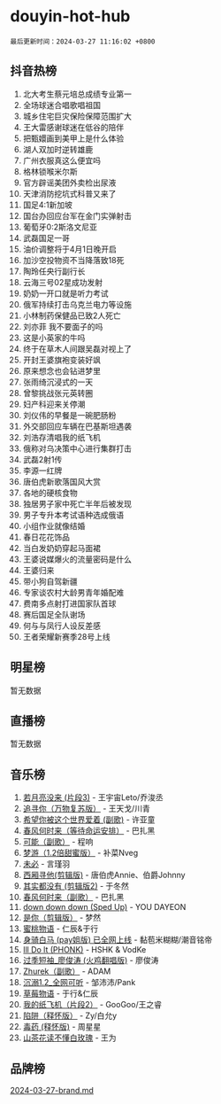 # douyin-hot-hub

`最后更新时间：2024-03-27 11:16:02 +0800`

## 抖音热榜

1. 北大考生蔡元培总成绩专业第一
1. 全场球迷合唱歌唱祖国
1. 城乡住宅巨灾保险保障范围扩大
1. 王大雷感谢球迷在低谷的陪伴
1. 把甄嬛画到美甲上是什么体验
1. 湖人双加时逆转雄鹿
1. 广州衣服真这么便宜吗
1. 格林锁喉米尔斯
1. 官方辟谣美团外卖检出尿液
1. 天津消防挖坑式科普又来了
1. 国足4:1新加坡
1. 国台办回应台军在金门实弹射击
1. 葡萄牙0:2斯洛文尼亚
1. 武磊国足一哥
1. 油价调整将于4月1日晚开启
1. 加沙空投物资不当降落致18死
1. 陶玲任央行副行长
1. 云海三号02星成功发射
1. 奶奶一开口就是听力考试
1. 俄军持续打击乌克兰电力等设施
1. 小林制药保健品已致2人死亡
1. 刘亦菲 我不要面子的吗
1. 这是小英家的牛吗
1. 终于在草木人间跟吴磊对视上了
1. 开封王婆旗袍变装好飒
1. 原来想念也会钻进梦里
1. 张雨绮沉浸式的一天
1. 曾黎挑战张元英转圈
1. 妇产科迎来关停潮
1. 刘仪伟的早餐是一碗肥肠粉
1. 外交部回应车辆在巴基斯坦遇袭
1. 刘浩存清唱我的纸飞机
1. 俄称对乌决策中心进行集群打击
1. 武磊2射1传
1. 李源一红牌
1. 唐伯虎新歌落国风大赏
1. 各地的硬核食物
1. 独居男子家中死亡半年后被发现
1. 男子专升本考试语种选成俄语
1. 小组作业就像结婚
1. 春日花花饰品
1. 当白发奶奶穿起马面裙
1. 王婆说媒爆火的流量密码是什么
1. 王婆归来
1. 带小狗自驾新疆
1. 专家谈农村大龄男青年婚配难
1. 费南多点射打进国家队首球
1. 赛后国足全队谢场
1. 何与与凤行人设反差感
1. 王者荣耀新赛季28号上线

## 明星榜

暂无数据

## 直播榜

暂无数据

## 音乐榜

1. [若月亮没来 (片段3)](https://sf5-hl-cdn-tos.douyinstatic.com/obj/tos-cn-ve-2774/okfyEUsGW1B1ovJi5JiN9IjvAT2lMwA054GoEB) - 王宇宙Leto/乔浚丞
1. [追寻你（万物复苏版）](https://sf6-cdn-tos.douyinstatic.com/obj/tos-cn-ve-2774/oYeAZJsbjIDit9APmBg8u6uDUQnHmoCf3gbo74) - 王天戈/川青
1. [希望你被这个世界爱着 (副歌)](https://sf3-cdn-tos.douyinstatic.com/obj/tos-cn-ve-2774/oUHCmWQfZlE3QQBKBeD8rCFLpJzPgCpImhsxMt) - 许亚童
1. [春风何时来（等待命运安排）](https://sf5-hl-cdn-tos.douyinstatic.com/obj/tos-cn-ve-2774/oICBNbD3gelMfB4WgiD1KI2jQtXZE2FgHLwtsl) - 巴扎黑
1. [可能（副歌）](https://sf3-cdn-tos.douyinstatic.com/obj/tos-cn-ve-2774/cde1731888894259b333569393c2fb51) - 程响
1. [梦游（1.2倍甜蜜版）](https://sf5-hl-cdn-tos.douyinstatic.com/obj/tos-cn-ve-2774/o4gyAUm8hwufoEABmwVIiQtHsFuGzAEEWtNMzo) - 补菜Nveg
1. [未必](https://sf5-hl-cdn-tos.douyinstatic.com/obj/tos-cn-ve-2774/ogntQMFnKQDZUgTCYuJgfLEtleYZZFxBQqhhFB) - 言瑾羽
1. [西厢寻他(剪辑版)](https://sf5-hl-cdn-tos.douyinstatic.com/obj/tos-cn-ve-2774/oUsAVfAQKlRNxEv5qxvIB8o5qmIWUcXbzJKJhw) - 唐伯虎Annie、伯爵Johnny
1. [其实都没有 (剪辑版2)](https://sf3-cdn-tos.douyinstatic.com/obj/tos-cn-ve-2774/oEBNQenHZtBhxYjGgUDQk0BCHTigQafgFlbQ7k) - 于冬然
1. [春风何时来（副歌）](https://sf6-cdn-tos.douyinstatic.com/obj/tos-cn-ve-2774/ow7tbAiAWI2giBUrmu0hMMh3UYP3ZXdbDYiXd) - 巴扎黑
1. [down down down (Sped Up)](https://sf3-cdn-tos.douyinstatic.com/obj/tos-cn-ve-2774/ow80iABiXIO9DsFwK6WeZKMaJRi3BPJAotDy8m) - YOU DAYEON
1. [是你（剪辑版）](https://sf5-hl-cdn-tos.douyinstatic.com/obj/tos-cn-ve-2774/46019dae783c4c969944217fe1cfafc4) - 梦然
1. [蜜桃物语](https://sf5-hl-cdn-tos.douyinstatic.com/obj/tos-cn-ve-2774/oIhOSCZtIACtYU4XQkngiW9kCBfVD1Fz9IYeqL) - 仁辰&于行
1. [身骑白马 (pay姐版) 已全网上线](https://sf5-hl-cdn-tos.douyinstatic.com/obj/tos-cn-ve-2774/oQLO5ZgLsFkaDhdIIveF2zUCgfweY0gWaH4AQG) - 黏苞米糊糊/潮音铭帝
1. [lll Do lt (PHONK)](https://sf6-cdn-tos.douyinstatic.com/obj/tos-cn-ve-2774/osfNbddrZl4hIgEDk6kFftBDBJ1X8MZxH1QCOB) - HSHK & VodKe
1. [过季短袖_廖俊涛 (火鸡翻唱版)](https://sf5-hl-cdn-tos.douyinstatic.com/obj/tos-cn-ve-2774/ogQVJl0tRBKxQgZji7YClFEBrVDeHpPTWfCZbQ) - 廖俊涛
1. [Zhurek（副歌）](https://sf5-hl-cdn-tos.douyinstatic.com/obj/tos-cn-ve-2774/ooQm8FBZQDlf0btEYgVpCcSCQfrdJGBEKZYBGS) - ADAM
1. [沉溺1.2_全网可听](https://sf5-hl-cdn-tos.douyinstatic.com/obj/tos-cn-ve-2774/ok2QoiBqsWAX9McZmWiI9gAB0EzwD4Xj6yfmtH) - 邹沛沛/Pank
1. [草莓物语](https://sf5-hl-cdn-tos.douyinstatic.com/obj/tos-cn-ve-2774/okynhJ7jEAIIZBfsLgYMEI8QC3WbQNN66RKzhT) - 于行&仁辰
1. [我的纸飞机（片段2）](https://sf5-hl-cdn-tos.douyinstatic.com/obj/tos-cn-ve-2774/oM2ZrKcg2CD5AeRB2gkeXOFB1IxAGJdZPazYHf) - GooGoo/王之睿
1. [陷阱（释怀版）](https://sf3-cdn-tos.douyinstatic.com/obj/tos-cn-ve-2774/oE8C21LeZrzKLDFfQYgMzx4GAIHageG5IzayY7) - Zy/白允y
1. [毒药 (释怀版)](https://sf3-cdn-tos.douyinstatic.com/obj/tos-cn-ve-2774/oYILMEAzspdZBIzy4frJNB8ZHPHWAhiwowd4Ad) - 周星星
1. [山茶花读不懂白玫瑰](https://sf3-cdn-tos.douyinstatic.com/obj/tos-cn-ve-2774/osfn8B7DktrRHEPJgPCfDbw7QDQEkwC16BxZg9) - 王为

## 品牌榜

[2024-03-27-brand.md](2024-03-27-brand.md)
